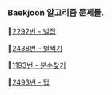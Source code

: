 ### Baekjoon 알고리즘 문제들.

&#128204;[2292번 - 벌집](https://www.acmicpc.net/problem/2292)

&#128204;[2438번 - 별찍기](https://www.acmicpc.net/problem/2438)

&#128204;[1193번 - 분수찾기](https://www.acmicpc.net/problem/1193)

&#128204;[2493번 - 탑](https://www.acmicpc.net/problem/2493)